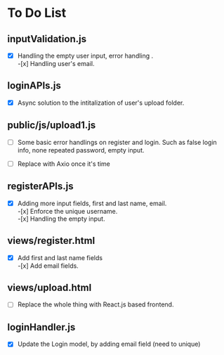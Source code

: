 # To Do List

## inputValidation.js

-[x] Handling the empty user input, error handling .<br> -[x] Handling user's email. <br>

## loginAPIs.js

-[x] Async solution to the intitalization of user's upload folder. <br>

## public/js/upload1.js

-[ ] Some basic error handlings on register and login. Such as
false login info, none repeated password, empty input.

-[ ] Replace with Axio once it's time<br>

## registerAPIs.js

-[x] Adding more input fields, first and last name, email. <br> -[x] Enforce the unique username. <br> -[x] Handling the empty input. <br>

## views/register.html

-[x] Add first and last name fields <br> -[x] Add email fields. <br>

## views/upload.html

-[ ] Replace the whole thing with React.js based frontend. <br>

## loginHandler.js

-[x] Update the Login model, by adding email field (need to unique)
